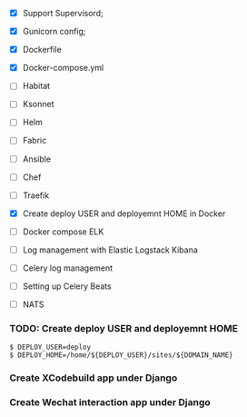 
 - [x] Support Supervisord;
 - [x] Gunicorn config;
 - [x] Dockerfile
 - [x] Docker-compose.yml
 - [ ] Habitat
 - [ ] Ksonnet
 - [ ] Helm
 - [ ] Fabric
 - [ ] Ansible
 - [ ] Chef
 - [ ] Traefik

 - [x] Create deploy USER and deployemnt HOME in Docker
 - [ ] Docker compose ELK
 - [ ] Log management with Elastic Logstack Kibana
 - [ ] Celery log management
 - [ ] Setting up Celery Beats
 - [ ] NATS


### TODO: Create deploy USER and deployemnt HOME
```
$ DEPLOY_USER=deploy
$ DEPLOY_HOME=/home/${DEPLOY_USER}/sites/${DOMAIN_NAME}
```

### Create XCodebuild app under Django

### Create Wechat interaction app under Django